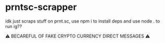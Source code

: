 # prntsc-scrapper
idk just scraps stuff on prnt.sc, use npm i to install deps and use node . to run ig??

⚠ BECAREFUL OF FAKE CRYPTO CURRENCY DIRECT MESSAGES ⚠
